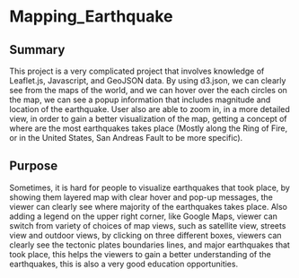 # Mapping_Earthquake

## Summary
This project is a very complicated project that involves knowledge of Leaflet.js, Javascript, and GeoJSON data. By using d3.json, we can clearly see from the maps of the world, and we can hover over the each circles on the map, we can see a popup information that includes magnitude and location of the earthquake. 
User also are able to zoom in, in a more detailed view, in order to gain a better visualization of the map, getting a concept of where are the most earthquakes takes place (Mostly along the Ring of Fire, or in the United States, San Andreas Fault to be more specific). 

## Purpose
Sometimes, it is hard for people to visualize earthquakes that took place, by showing them layered map with clear hover and pop-up messages, the viewer can clearly see where majority of the earthquakes takes place. Also adding a legend on the upper right corner, like Google Maps, viewer can switch from variety of choices of map views, such as satellite view, streets view and outdoor views, by clicking on three different boxes, viewers can clearly see the tectonic plates boundaries lines, and major earthquakes that took place, this helps the viewers to gain a better understanding of the earthquakes, this is also a very good education opportunities. 
